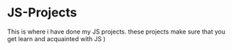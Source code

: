 # JS-Projects
This is where i have done my JS projects. 
these projects make sure that you get learn and acquainted with JS )
